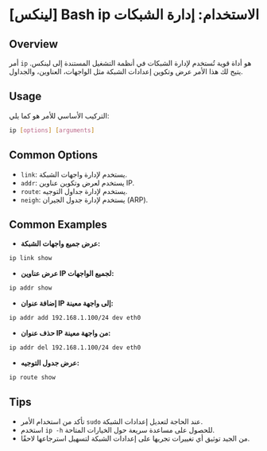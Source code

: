 # [لينكس] Bash ip الاستخدام: إدارة الشبكات

## Overview
أمر `ip` هو أداة قوية تُستخدم لإدارة الشبكات في أنظمة التشغيل المستندة إلى لينكس. يتيح لك هذا الأمر عرض وتكوين إعدادات الشبكة مثل الواجهات، العناوين، والجداول.

## Usage
التركيب الأساسي للأمر هو كما يلي:
```bash
ip [options] [arguments]
```

## Common Options
- `link`: يستخدم لإدارة واجهات الشبكة.
- `addr`: يستخدم لعرض وتكوين عناوين IP.
- `route`: يستخدم لإدارة جداول التوجيه.
- `neigh`: يستخدم لإدارة جدول الجيران (ARP).

## Common Examples
- **عرض جميع واجهات الشبكة:**
```bash
ip link show
```

- **عرض عناوين IP لجميع الواجهات:**
```bash
ip addr show
```

- **إضافة عنوان IP إلى واجهة معينة:**
```bash
ip addr add 192.168.1.100/24 dev eth0
```

- **حذف عنوان IP من واجهة معينة:**
```bash
ip addr del 192.168.1.100/24 dev eth0
```

- **عرض جدول التوجيه:**
```bash
ip route show
```

## Tips
- تأكد من استخدام الأمر `sudo` عند الحاجة لتعديل إعدادات الشبكة.
- استخدم `ip -h` للحصول على مساعدة سريعة حول الخيارات المتاحة.
- من الجيد توثيق أي تغييرات تجريها على إعدادات الشبكة لتسهيل استرجاعها لاحقًا.